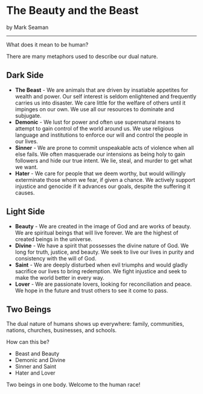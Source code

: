 # The Beauty and the Beast

by Mark Seaman

---

What does it mean to be human?

There are many metaphors used to describe our dual nature.


## Dark Side

- **The Beast** - We are animals that are driven by insatiable appetites for wealth and power.  Our self
  interest is seldom enlightened and frequently carries us into disaster.  We care little for the
  welfare of others until it impinges on our own.  We use all our resources to dominate and
  subjugate.
- **Demonic** - We lust for power and often use supernatural means to attempt to gain control of the
  world around us.  We use religious language and institutions to enforce our will and control the
  people in our lives.  
- **Sinner** - We are prone to commit unspeakable acts of violence when all else fails.  We often
  masquerade our intensions as being holy to gain followers and hide our true intent.  We lie,
  steal, and murder to get what we want.
- **Hater** - We care for people that we deem worthy, but would willingly exterminate those whom we
  fear, if given a chance.  We actively support injustice and genocide if it advances our goals,
  despite the suffering it causes.


## Light Side

- **Beauty** - We are created in the image of God and are works of beauty.  We are spiritual beings that
  will live forever.  We are the highest of created beings in the universe.
- **Divine** - We have a spirit that possesses the divine nature of God.  We long for truth, justice,
  and beauty.  We seek to live our lives in purity and consistency with the will of God.
- **Saint** - We are deeply disturbed when evil triumphs and would gladly sacrifice our lives to bring
  redemption.  We fight injustice and seek to make the world better in every way.
- **Lover** - We are passionate lovers, looking for reconciliation and peace.  We hope in the future and
  trust others to see it come to pass.


## Two Beings

The dual nature of humans shows up everywhere: family, communities, nations, churches, businesses,
and schools.

How can this be?

- Beast and Beauty
- Demonic and Divine
- Sinner and Saint
- Hater and Lover

Two beings in one body.  Welcome to the human race!
